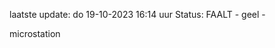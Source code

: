 laatste update: 
do 19-10-2023 16:14   uur 
Status: FAALT - geel - 
<div class="service Y">microstation</div>